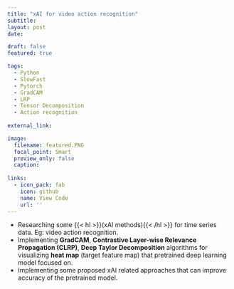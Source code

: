 ```yaml
---
title: "xAI for video action recognition"
subtitle: 
layout: post
date:

draft: false
featured: true

tags:
  - Python
  - SlowFast
  - Pytorch
  - GradCAM
  - LRP
  - Tensor Decomposition
  - Action recognition
  
external_link: 

image:
  filename: featured.PNG
  focal_point: Smart
  preview_only: false
  caption: 
 
links:
  - icon_pack: fab
    icon: github
    name: View Code 
    url: ''
---
```


* Researching some {{< hl >}}(xAI methods){{< /hl >}} for time series data. Eg: video action recognition.
* Implementing **GradCAM**, **Contrastive Layer-wise Relevance Propagation (CLRP)**, **Deep Taylor Decomposition** algorithms for visualizing **heat map** (target feature map) that pretrained deep learning model focused on.
* Implementing some proposed xAI related approaches that can improve accuracy of the pretrained model.

